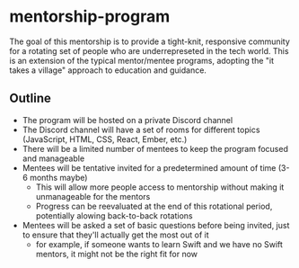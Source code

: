 # mentorship-program

The goal of this mentorship is to provide a tight-knit, responsive community for a rotating set of people who are underrepreseted in the tech world. This is an extension of the typical mentor/mentee programs, adopting the "it takes a village" approach to education and guidance.

## Outline

* The program will be hosted on a private Discord channel
* The Discord channel will have a set of rooms for different topics (JavaScript, HTML, CSS, React, Ember, etc.)
* There will be a limited number of mentees to keep the program focused and manageable
* Mentees will be tentative invited for a predetermined amount of time (3-6 months maybe)
  * This will allow more people access to mentorship without making it unmanageable for the mentors
  * Progress can be reevaluated at the end of this rotational period, potentially alowing back-to-back rotations
* Mentees will be asked a set of basic questions before being invited, just to ensure that they'll actually get the most out of it
  * for example, if someone wants to learn Swift and we have no Swift mentors, it might not be the right fit for now
 
